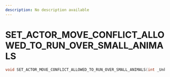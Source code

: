 ```yaml
---
description: No description available 
---
```


# SET_ACTOR_MOVE_CONFLICT_ALLOWED_TO_RUN_OVER_SMALL_ANIMALS

```cpp
void SET_ACTOR_MOVE_CONFLICT_ALLOWED_TO_RUN_OVER_SMALL_ANIMALS(int _Unk0, int _Unk1);
```